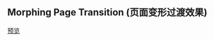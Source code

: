 ## Morphing Page Transition (页面变形过渡效果)

[预览](https://f2ex.github.io/Frontend-Library/packages/MorphingPageTransition/)